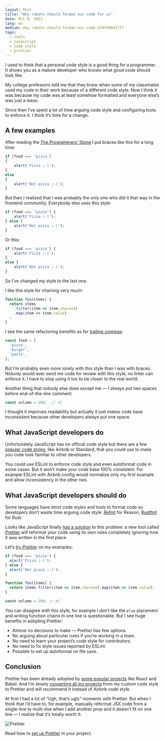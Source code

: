 ```yaml
---
layout: Post
title: "Why robots should format our code for us"
date: Oct 8, 2017
lang: en
medium: why-robots-should-format-our-code-159fd06d17f7
tags:
  - tools
  - javascript
  - code style
  - prettier
---
```


I used to think that a personal code style is a good thing for a programmer. It shows you as a mature developer who knows what good code should look like.

My college professors told me that they knew when some of my classmates used my code in their work because of a different code style. Now I think it was because my code was at least somehow formatted and everyone else’s was just a mess.

Since then I’ve spent a lot of time arguing code style and configuring tools to enforce it. I think it’s time for a change.

## A few examples

After reading the [The Programmers’ Stone](https://www.datapacrat.com/Opinion/Reciprocality/r0/index.html) I put braces like this for a long time:

<!-- prettier-ignore -->
```js
if (food === 'pizza')
{
	alert('Pizza ;-)');
}
else
{
	alert('Not pizza ;-(');
}
```

But then I realized that I was probably the only one who did it that way in the frontend community. Everybody else uses this style:

<!-- prettier-ignore -->
```js
if (food === 'pizza') {
	alert('Pizza ;-)');
} else {
	alert('Not pizza ;-(');
}
```

Or this:

<!-- prettier-ignore -->
```js
if (food === 'pizza') {
	alert('Pizza ;-)');
}
else {
	alert('Not pizza ;-(');
}
```

So I’ve changed my style to the last one.

I like this style for chaining very much:

<!-- prettier-ignore -->
```js
function foo(items) {
  return items
    .filter(item => item.checked)
    .map(item => item.value)
  ;
}
```

I see the same refactoring benefits as for [trailing commas](https://medium.com/@nikgraf/why-you-should-enforce-dangling-commas-for-multiline-statements-d034c98e36f8):

<!-- prettier-ignore -->
```js
const food = [
  'pizza',
  'burger',
  'pasta',
];
```

But I’m probably even more lonely with this style than I was with braces. Nobody would ever send me code for review with this style, no linter can enforce it. I have to stop using it too to be closer to the real world.

Another thing that nobody else does except me — I always put two spaces before end-of-the-line comment:

<!-- prettier-ignore -->
```js
const volume = 200;  // ml
```

I thought it improves readability but actually it just makes code base inconsistent because other developers always put one space.

## What JavaScript developers do

Unfortunately JavaScript has no official code style but there are a few [popular code styles](http://blog.sapegin.me/all/javascript-code-styles), like Airbnb or Standard, that you could use to make you code look familiar to other developers.

You could use ESLint to enforce code style and even autoformat code in some cases. But it won’t make your code base 100% consistent. For example ESLint with Airbnb config would normalize only my first example and allow inconsistency in the other two.

## What JavaScript developers should do

Some languages have strict code styles and tools to format code so developers don’t waste time arguing code style: [Refmt](https://facebook.github.io/reason/tools.html) for Reason, [Rustfmt](https://github.com/rust-lang-nursery/rustfmt) for Rust.

Looks like JavaScript finally [has a solution](http://jlongster.com/A-Prettier-Formatter) to this problem: a new tool called [Prettier](https://github.com/prettier/prettier) will reformat your code using its own rules completely ignoring how it was written in the first place.

Let’s [try Prettier](https://prettier.io/) on my examples:

```js
if (food === 'pizza') {
  alert('Pizza ;-)');
} else {
  alert('Not pizza ;-(');
}

function foo(items) {
  return items.filter(item => item.checked).map(item => item.value);
}

const volume = 200; // ml
```

You can disagree with this style, for example I don’t like the `else` placement and writing function chains in one line is questionable. But I see huge benefits in adopting Prettier:

* Almost no decisions to make — Prettier has few options.
* No arguing about particular rules if you’re working in a team.
* No need to learn your project’s code style for contributors.
* No need to fix style issues reported by ESLint.
* Possible to set up autoformat on file save.

## Conclusion

Prettier has been already adopted by [some popular projects](https://github.com/prettier/prettier/issues/1351) like React and Babel. And I’m slowly [converting all my projects](https://github.com/tamiadev/eslint-config-tamia) from my custom code style to Prettier and will recommend it instead of Airbnb code style.

At first I had a lot of “Ugh, that’s ugly” moments with Prettier. But when I think that I’d have to, for example, manually reformat JSX code from a single-line to multi-line when I add another prop and it doesn’t fit on one line — I realize that it’s totally worth it.

![Prettier](https://d3vv6lp55qjaqc.cloudfront.net/items/0m1G3V2G3r0t1Z3A0Q3D/Screen%20Recording%202017-06-25%20at%2012.45%20PM.gif)

Read how to [set up Prettier](https://survivejs.com/maintenance/code-quality/code-formatting/) in your project.
